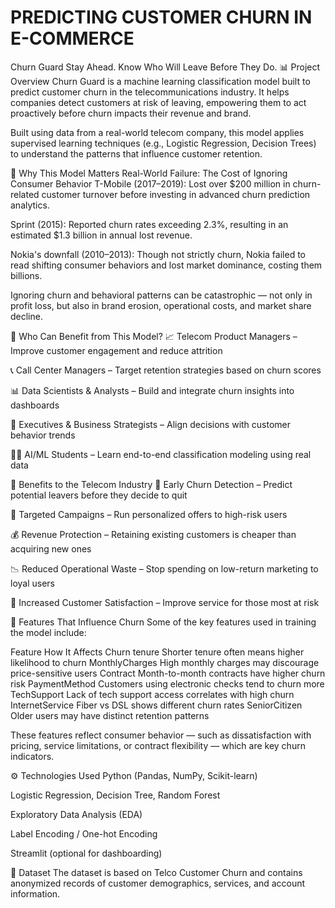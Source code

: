 # PREDICTING CUSTOMER CHURN IN E-COMMERCE
Churn Guard
Stay Ahead. Know Who Will Leave Before They Do.
📊 Project Overview
Churn Guard is a machine learning classification model built to predict customer churn in the telecommunications industry. It helps companies detect customers at risk of leaving, empowering them to act proactively before churn impacts their revenue and brand.

Built using data from a real-world telecom company, this model applies supervised learning techniques (e.g., Logistic Regression, Decision Trees) to understand the patterns that influence customer retention.

🚨 Why This Model Matters
Real-World Failure: The Cost of Ignoring Consumer Behavior
T-Mobile (2017–2019): Lost over $200 million in churn-related customer turnover before investing in advanced churn prediction analytics.

Sprint (2015): Reported churn rates exceeding 2.3%, resulting in an estimated $1.3 billion in annual lost revenue.

Nokia's downfall (2010–2013): Though not strictly churn, Nokia failed to read shifting consumer behaviors and lost market dominance, costing them billions.

Ignoring churn and behavioral patterns can be catastrophic — not only in profit loss, but also in brand erosion, operational costs, and market share decline.

👥 Who Can Benefit from This Model?
📈 Telecom Product Managers – Improve customer engagement and reduce attrition

📞 Call Center Managers – Target retention strategies based on churn scores

📊 Data Scientists & Analysts – Build and integrate churn insights into dashboards

💼 Executives & Business Strategists – Align decisions with customer behavior trends

🧑‍💻 AI/ML Students – Learn end-to-end classification modeling using real data

🌟 Benefits to the Telecom Industry
🔎 Early Churn Detection – Predict potential leavers before they decide to quit

🎯 Targeted Campaigns – Run personalized offers to high-risk users

💰 Revenue Protection – Retaining existing customers is cheaper than acquiring new ones

📉 Reduced Operational Waste – Stop spending on low-return marketing to loyal users

🤝 Increased Customer Satisfaction – Improve service for those most at risk

🧠 Features That Influence Churn
Some of the key features used in training the model include:

Feature	How It Affects Churn
tenure	Shorter tenure often means higher likelihood to churn
MonthlyCharges	High monthly charges may discourage price-sensitive users
Contract	Month-to-month contracts have higher churn risk
PaymentMethod	Customers using electronic checks tend to churn more
TechSupport	Lack of tech support access correlates with high churn
InternetService	Fiber vs DSL shows different churn rates
SeniorCitizen	Older users may have distinct retention patterns

These features reflect consumer behavior — such as dissatisfaction with pricing, service limitations, or contract flexibility — which are key churn indicators.

⚙️ Technologies Used
Python (Pandas, NumPy, Scikit-learn)

Logistic Regression, Decision Tree, Random Forest

Exploratory Data Analysis (EDA)

Label Encoding / One-hot Encoding

Streamlit (optional for dashboarding)

📁 Dataset
The dataset is based on Telco Customer Churn and contains anonymized records of customer demographics, services, and account information.

